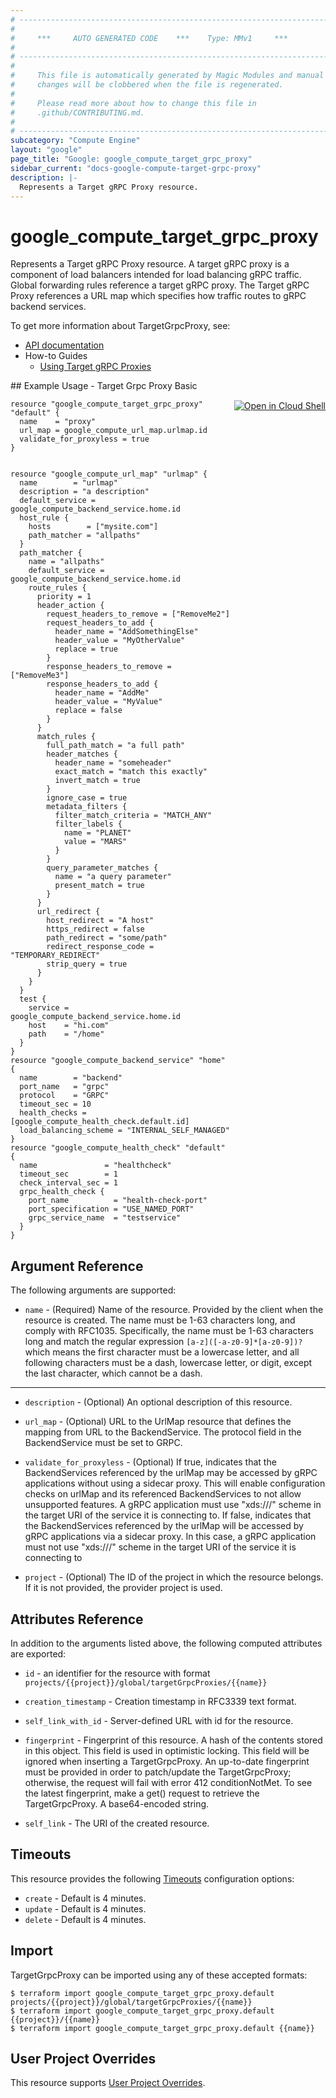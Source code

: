 ```yaml
---
# ----------------------------------------------------------------------------
#
#     ***     AUTO GENERATED CODE    ***    Type: MMv1     ***
#
# ----------------------------------------------------------------------------
#
#     This file is automatically generated by Magic Modules and manual
#     changes will be clobbered when the file is regenerated.
#
#     Please read more about how to change this file in
#     .github/CONTRIBUTING.md.
#
# ----------------------------------------------------------------------------
subcategory: "Compute Engine"
layout: "google"
page_title: "Google: google_compute_target_grpc_proxy"
sidebar_current: "docs-google-compute-target-grpc-proxy"
description: |-
  Represents a Target gRPC Proxy resource.
---
```


# google\_compute\_target\_grpc\_proxy

Represents a Target gRPC Proxy resource. A target gRPC proxy is a component
of load balancers intended for load balancing gRPC traffic. Global forwarding
rules reference a target gRPC proxy. The Target gRPC Proxy references
a URL map which specifies how traffic routes to gRPC backend services.


To get more information about TargetGrpcProxy, see:

* [API documentation](https://cloud.google.com/compute/docs/reference/rest/v1/targetGrpcProxies)
* How-to Guides
    * [Using Target gRPC Proxies](https://cloud.google.com/traffic-director/docs/proxyless-overview)

<div class = "oics-button" style="float: right; margin: 0 0 -15px">
  <a href="https://console.cloud.google.com/cloudshell/open?cloudshell_git_repo=https%3A%2F%2Fgithub.com%2Fterraform-google-modules%2Fdocs-examples.git&cloudshell_working_dir=target_grpc_proxy_basic&cloudshell_image=gcr.io%2Fgraphite-cloud-shell-images%2Fterraform%3Alatest&open_in_editor=main.tf&cloudshell_print=.%2Fmotd&cloudshell_tutorial=.%2Ftutorial.md" target="_blank">
    <img alt="Open in Cloud Shell" src="//gstatic.com/cloudssh/images/open-btn.svg" style="max-height: 44px; margin: 32px auto; max-width: 100%;">
  </a>
</div>
## Example Usage - Target Grpc Proxy Basic


```hcl
resource "google_compute_target_grpc_proxy" "default" {
  name    = "proxy"
  url_map = google_compute_url_map.urlmap.id
  validate_for_proxyless = true
}


resource "google_compute_url_map" "urlmap" {
  name        = "urlmap"
  description = "a description"
  default_service = google_compute_backend_service.home.id
  host_rule {
    hosts        = ["mysite.com"]
    path_matcher = "allpaths"
  }
  path_matcher {
    name = "allpaths"
    default_service = google_compute_backend_service.home.id
    route_rules {
      priority = 1
      header_action {
        request_headers_to_remove = ["RemoveMe2"]
        request_headers_to_add {
          header_name = "AddSomethingElse"
          header_value = "MyOtherValue"
          replace = true
        }
        response_headers_to_remove = ["RemoveMe3"]
        response_headers_to_add {
          header_name = "AddMe"
          header_value = "MyValue"
          replace = false
        }
      }
      match_rules {
        full_path_match = "a full path"
        header_matches {
          header_name = "someheader"
          exact_match = "match this exactly"
          invert_match = true
        }
        ignore_case = true
        metadata_filters {
          filter_match_criteria = "MATCH_ANY"
          filter_labels {
            name = "PLANET"
            value = "MARS"
          }
        }
        query_parameter_matches {
          name = "a query parameter"
          present_match = true
        }
      }
      url_redirect {
        host_redirect = "A host"
        https_redirect = false
        path_redirect = "some/path"
        redirect_response_code = "TEMPORARY_REDIRECT"
        strip_query = true
      }
    }
  }
  test {
    service = google_compute_backend_service.home.id
    host    = "hi.com"
    path    = "/home"
  }
}
resource "google_compute_backend_service" "home" {
  name        = "backend"
  port_name   = "grpc"
  protocol    = "GRPC"
  timeout_sec = 10
  health_checks = [google_compute_health_check.default.id]
  load_balancing_scheme = "INTERNAL_SELF_MANAGED"
}
resource "google_compute_health_check" "default" {
  name               = "healthcheck"
  timeout_sec        = 1
  check_interval_sec = 1
  grpc_health_check {
    port_name          = "health-check-port"
    port_specification = "USE_NAMED_PORT"
    grpc_service_name  = "testservice"
  }
}
```

## Argument Reference

The following arguments are supported:


* `name` -
  (Required)
  Name of the resource. Provided by the client when the resource
  is created. The name must be 1-63 characters long, and comply
  with RFC1035. Specifically, the name must be 1-63 characters long
  and match the regular expression `[a-z]([-a-z0-9]*[a-z0-9])?` which
  means the first character must be a lowercase letter, and all
  following characters must be a dash, lowercase letter, or digit,
  except the last character, which cannot be a dash.


- - -


* `description` -
  (Optional)
  An optional description of this resource.

* `url_map` -
  (Optional)
  URL to the UrlMap resource that defines the mapping from URL to
  the BackendService. The protocol field in the BackendService
  must be set to GRPC.

* `validate_for_proxyless` -
  (Optional)
  If true, indicates that the BackendServices referenced by
  the urlMap may be accessed by gRPC applications without using
  a sidecar proxy. This will enable configuration checks on urlMap
  and its referenced BackendServices to not allow unsupported features.
  A gRPC application must use "xds:///" scheme in the target URI
  of the service it is connecting to. If false, indicates that the
  BackendServices referenced by the urlMap will be accessed by gRPC
  applications via a sidecar proxy. In this case, a gRPC application
  must not use "xds:///" scheme in the target URI of the service
  it is connecting to

* `project` - (Optional) The ID of the project in which the resource belongs.
    If it is not provided, the provider project is used.


## Attributes Reference

In addition to the arguments listed above, the following computed attributes are exported:

* `id` - an identifier for the resource with format `projects/{{project}}/global/targetGrpcProxies/{{name}}`

* `creation_timestamp` -
  Creation timestamp in RFC3339 text format.

* `self_link_with_id` -
  Server-defined URL with id for the resource.

* `fingerprint` -
  Fingerprint of this resource. A hash of the contents stored in
  this object. This field is used in optimistic locking. This field
  will be ignored when inserting a TargetGrpcProxy. An up-to-date
  fingerprint must be provided in order to patch/update the
  TargetGrpcProxy; otherwise, the request will fail with error
  412 conditionNotMet. To see the latest fingerprint, make a get()
  request to retrieve the TargetGrpcProxy. A base64-encoded string.
* `self_link` - The URI of the created resource.


## Timeouts

This resource provides the following
[Timeouts](/docs/configuration/resources.html#timeouts) configuration options:

- `create` - Default is 4 minutes.
- `update` - Default is 4 minutes.
- `delete` - Default is 4 minutes.

## Import


TargetGrpcProxy can be imported using any of these accepted formats:

```
$ terraform import google_compute_target_grpc_proxy.default projects/{{project}}/global/targetGrpcProxies/{{name}}
$ terraform import google_compute_target_grpc_proxy.default {{project}}/{{name}}
$ terraform import google_compute_target_grpc_proxy.default {{name}}
```

## User Project Overrides

This resource supports [User Project Overrides](https://www.terraform.io/docs/providers/google/guides/provider_reference.html#user_project_override).
